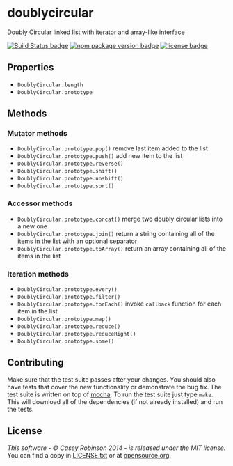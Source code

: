 # doublycircular

Doubly Circular linked list with iterator and array-like interface

[![Build Status badge](http://img.shields.io/travis/rampantmonkey/node-doublycircular.svg?style=flat)](https://travis-ci.org/rampantmonkey/node-doublycircular) [![npm package version badge](http://img.shields.io/npm/v/doublycircular.svg?style=flat)](https://www.npmjs.org/package/doublycircular) [![license badge](http://img.shields.io/badge/license-MIT-blue.svg?style=flat)](http://opensource.org/licenses/MIT)

## Properties
- `DoublyCircular.length`
- `DoublyCircular.prototype`

## Methods

### Mutator methods
- `DoublyCircular.prototype.pop()` remove last item added to the list
- `DoublyCircular.prototype.push()` add new item to the list
- `DoublyCircular.prototype.reverse()`
- `DoublyCircular.prototype.shift()`
- `DoublyCircular.prototype.unshift()`
- `DoublyCircular.prototype.sort()`

### Accessor methods
- `DoublyCircular.prototype.concat()` merge two doubly circular lists into a new one
- `DoublyCircular.prototype.join()` return a string containing all of the items in the list with an optional separator
- `DoublyCircular.prototype.toArray()` return an array containing all of the items in the list

### Iteration methods
- `DoublyCircular.prototype.every()`
- `DoublyCircular.prototype.filter()`
- `DoublyCircular.prototype.forEach()` invoke `callback` function for each item in the list
- `DoublyCircular.prototype.map()`
- `DoublyCircular.prototype.reduce()`
- `DoublyCircular.prototype.reduceRight()`
- `DoublyCircular.prototype.some()`

## Contributing

Make sure that the test suite passes after your changes.
You should also have tests that cover the new functionality or demonstrate the bug fix.
The test suite is written on top of [mocha](https://github.com/visionmedia/mocha).
To run the test suite just type `make`.
This will download all of the dependencies (if not already installed) and run the tests.

## License
_This software - &copy; Casey Robinson 2014 - is released under the MIT license._
You can find a copy in [LICENSE.txt](LICENSE.txt) or at [opensource.org](http://opensource.org/licenses/MIT).
